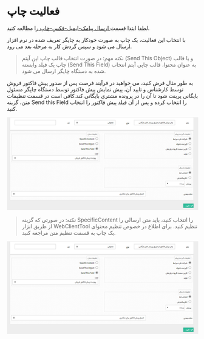 # فعالیت چاپ

لطفا ابتدا قسمت[   ارسال پیامک-ایمیل-فکس-چاپ ](https://github.com/1stco/PayamGostarDocs/blob/master/Help/Settings/Personalization-crm/Overview/Process-design/Create-a-work-cycle/Activity/Send%20SMS%2C%20email/Send%20SMS%2C%20email.md)را مطالعه کنید.


با انتخاب این فعالیت، یک چاپ به صورت خودکار به چاپگر تعریف شده در نرم افزار ارسال می شود و سپس گردش کار به مرحله بعد می رود.

> نکته مهم: در صورت انتخاب قالب چاپ این آیتم (Send This Object) و یا قالب چاپ یک فیلد وابسته (Send This Field) به عنوان محتوا، قالب چاپی آیتم انتخاب شده به دستگاه چاپگر ارسال می شود.

به طور مثال فرض کنید، می خواهید در فرآیند فرصت پس از صدور پیش فاکتور فروش توسط کارشناس و تایید آن، پیش نمایش پیش فاکتور توسط دستگاه چاپگر مسئول بایگانی پرینت شود تا آن را در پرونده مشتری بایگانی کند.کافی است در قسمت تنظیمات متن، گزینه Send this  Field را انتخاب کرده و پس از آن فیلد پیش فاکتور را انتخاب کنید.

![](SendPrint2.png)

> نکته: در صورتی که گزینه SpecificContent را انتخاب کنید، باید متن ارسالی را از طریق ابزار WebClientTool تنظیم کنید. برای اطلاع در خصوص تنظیم محتوای یک چاپ به قسمت تنظیم متن مراجعه کنید.

![](SendPrint2.png)
